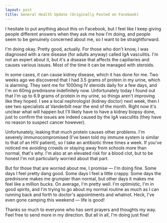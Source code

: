 ```yaml
---
layout: post
title: General Health Update (Originally Posted on Facebook)
---
```


I hesitate to put anything about this on Facebook, but I feel like I keep giving people different answers when they ask me how I'm doing, and people seem to be genuinely concerned about me, so I want to be straightforward.

I'm doing okay. Pretty good, actually. For those who don't know, I was diagnosed with a rare disease (for adults anyway) called IgA vasculitis. I'm not an expert about it, but it's a disease that affects the capiliaries and causes various issues. Most of the time it can be managed with steroids.

In some cases, it can cause kidney disease, which it has done for me. Two weeks ago we discovered that I had 3.5 grams of protein in my urine, which is alarming. They sent me for 1000mg IV steroids daily for a few days, and I'm on 60mg prednisone indefinitely now. Unfortunately today I found out that I'm up to 6.9 grams of protein in my urine, so things aren't improving like they hoped. I see a local nephrologist (kidney doctor) next week, then I see two specialists at Vanderbilt near the end of the month. Right now it's unclear what will happen but I'll likely have to have a kidney biopsy done, just to confirm the issues are indeed caused by the IgA vasculitis (they have no reason to suspect cancer however).

Unfortunately, leaking that much protein causes other problems. I'm severely immunocompromised (I've been told my immune system is similar to that of an HIV patient), so I take an antibiotic three times a week. If you've noticed me avoiding crowds or staying away from schools more than normal, that's why. I'm also at an elevated risk for a blood clot, but to be honest I'm not particularly worried about that part.

But for those that are worried about me, I promise — I'm doing fine. Some days I feel pretty dang good. Some days I feel a little crappy. Some days the prednisone makes me grumpier than normal, but other days it makes me feel like a million bucks. On average, I'm pretty well. I'm optimistic, I'm in good spirits, and I'm trying to go about my normal routine as much as I can running back and forth to doctor's appointments and whatnot. Heck, I've even gone camping this weekend — life is good!

Thanks so much to everyone who has sent prayers and thoughts my way. Feel free to send more in my direction. But all in all, I'm doing just fine!
